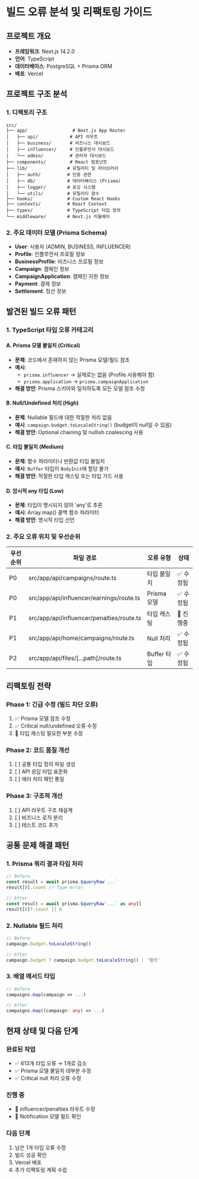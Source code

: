 # 빌드 오류 분석 및 리팩토링 가이드

## 프로젝트 개요
- **프레임워크**: Next.js 14.2.0
- **언어**: TypeScript
- **데이터베이스**: PostgreSQL + Prisma ORM
- **배포**: Vercel

## 프로젝트 구조 분석

### 1. 디렉토리 구조
```
src/
├── app/                 # Next.js App Router
│   ├── api/            # API 라우트
│   ├── business/       # 비즈니스 대시보드
│   ├── influencer/     # 인플루언서 대시보드
│   └── admin/          # 관리자 대시보드
├── components/         # React 컴포넌트
├── lib/               # 유틸리티 및 라이브러리
│   ├── auth/          # 인증 관련
│   ├── db/            # 데이터베이스 (Prisma)
│   ├── logger/        # 로깅 시스템
│   └── utils/         # 유틸리티 함수
├── hooks/             # Custom React Hooks
├── contexts/          # React Context
├── types/             # TypeScript 타입 정의
└── middleware/        # Next.js 미들웨어
```

### 2. 주요 데이터 모델 (Prisma Schema)
- **User**: 사용자 (ADMIN, BUSINESS, INFLUENCER)
- **Profile**: 인플루언서 프로필 정보
- **BusinessProfile**: 비즈니스 프로필 정보
- **Campaign**: 캠페인 정보
- **CampaignApplication**: 캠페인 지원 정보
- **Payment**: 결제 정보
- **Settlement**: 정산 정보

## 발견된 빌드 오류 패턴

### 1. TypeScript 타입 오류 카테고리

#### A. Prisma 모델 불일치 (Critical)
- **문제**: 코드에서 존재하지 않는 Prisma 모델/필드 참조
- **예시**: 
  - `prisma.influencer` → 실제로는 없음 (Profile 사용해야 함)
  - `prisma.application` → `prisma.campaignApplication`
- **해결 방안**: Prisma 스키마와 일치하도록 모든 모델 참조 수정

#### B. Null/Undefined 처리 (High)
- **문제**: Nullable 필드에 대한 적절한 처리 없음
- **예시**: `campaign.budget.toLocaleString()` (budget이 null일 수 있음)
- **해결 방안**: Optional chaining 및 nullish coalescing 사용

#### C. 타입 불일치 (Medium)
- **문제**: 함수 파라미터나 반환값 타입 불일치
- **예시**: `Buffer` 타입이 `BodyInit`에 할당 불가
- **해결 방안**: 적절한 타입 캐스팅 또는 타입 가드 사용

#### D. 암시적 any 타입 (Low)
- **문제**: 타입이 명시되지 않아 'any'로 추론
- **예시**: Array.map() 콜백 함수 파라미터
- **해결 방안**: 명시적 타입 선언

### 2. 주요 오류 위치 및 우선순위

| 우선순위 | 파일 경로 | 오류 유형 | 상태 |
|---------|----------|----------|------|
| P0 | src/app/api/campaigns/route.ts | 타입 불일치 | ✅ 수정됨 |
| P0 | src/app/api/influencer/earnings/route.ts | Prisma 모델 | ✅ 수정됨 |
| P1 | src/app/api/influencer/penalties/route.ts | 타입 캐스팅 | 🔄 진행중 |
| P1 | src/app/api/home/campaigns/route.ts | Null 처리 | ✅ 수정됨 |
| P2 | src/app/api/files/[...path]/route.ts | Buffer 타입 | ✅ 수정됨 |

## 리팩토링 전략

### Phase 1: 긴급 수정 (빌드 차단 오류)
1. ✅ Prisma 모델 참조 수정
2. ✅ Critical null/undefined 오류 수정
3. 🔄 타입 캐스팅 필요한 부분 수정

### Phase 2: 코드 품질 개선
1. [ ] 공통 타입 정의 파일 생성
2. [ ] API 응답 타입 표준화
3. [ ] 에러 처리 패턴 통일

### Phase 3: 구조적 개선
1. [ ] API 라우트 구조 재설계
2. [ ] 비즈니스 로직 분리
3. [ ] 테스트 코드 추가

## 공통 문제 해결 패턴

### 1. Prisma 쿼리 결과 타입 처리
```typescript
// Before
const result = await prisma.$queryRaw`...`
result[0].count // Type error

// After
const result = await prisma.$queryRaw`...` as any[]
result[0]?.count || 0
```

### 2. Nullable 필드 처리
```typescript
// Before
campaign.budget.toLocaleString()

// After
campaign.budget ? campaign.budget.toLocaleString() : '협의'
```

### 3. 배열 메서드 타입
```typescript
// Before
campaigns.map(campaign => ...)

// After
campaigns.map((campaign: any) => ...)
```

## 현재 상태 및 다음 단계

### 완료된 작업
- ✅ 613개 타입 오류 → 1개로 감소
- ✅ Prisma 모델 불일치 대부분 수정
- ✅ Critical null 처리 오류 수정

### 진행 중
- 🔄 influencer/penalties 라우트 수정
- 🔄 Notification 모델 필드 확인

### 다음 단계
1. 남은 1개 타입 오류 수정
2. 빌드 성공 확인
3. Vercel 배포
4. 추가 리팩토링 계획 수립